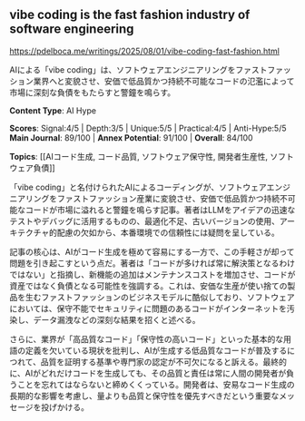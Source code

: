 ## vibe coding is the fast fashion industry of software engineering

https://pdelboca.me/writings/2025/08/01/vibe-coding-fast-fashion.html

AIによる「vibe coding」は、ソフトウェアエンジニアリングをファストファッション業界へと変貌させ、安価で低品質かつ持続不可能なコードの氾濫によって市場に深刻な負債をもたらすと警鐘を鳴らす。

**Content Type**: AI Hype

**Scores**: Signal:4/5 | Depth:3/5 | Unique:5/5 | Practical:4/5 | Anti-Hype:5/5
**Main Journal**: 89/100 | **Annex Potential**: 91/100 | **Overall**: 84/100

**Topics**: [[AIコード生成, コード品質, ソフトウェア保守性, 開発者生産性, ソフトウェア負債]]

「vibe coding」と名付けられたAIによるコーディングが、ソフトウェアエンジニアリングをファストファッション産業に変貌させ、安価で低品質かつ持続不可能なコードが市場に溢れると警鐘を鳴らす記事。著者はLLMをアイデアの迅速なテストやデバッグに活用するものの、最適化不足、古いバージョンの使用、アーキテクチャ的配慮の欠如から、本番環境での信頼性には疑問を呈している。

記事の核心は、AIがコード生成を極めて容易にする一方で、この手軽さが却って問題を引き起こすという点だ。著者は「コードが多ければ常に解決策となるわけではない」と指摘し、新機能の追加はメンテナンスコストを増加させ、コードが資産ではなく負債となる可能性を強調する。これは、安価な生産が使い捨ての製品を生むファストファッションのビジネスモデルに酷似しており、ソフトウェアにおいては、保守不能でセキュリティに問題のあるコードがインターネットを汚染し、データ漏洩などの深刻な結果を招くと述べる。

さらに、業界が「高品質なコード」「保守性の高いコード」といった基本的な用語の定義を欠いている現状を批判し、AIが生成する低品質なコードが普及するにつれて、品質を証明する基準や専門家の認定が不可欠になると訴える。最終的に、AIがどれだけコードを生成しても、その品質と責任は常に人間の開発者が負うことを忘れてはならないと締めくくっている。開発者は、安易なコード生成の長期的な影響を考慮し、量よりも品質と保守性を優先すべきだという重要なメッセージを投げかける。